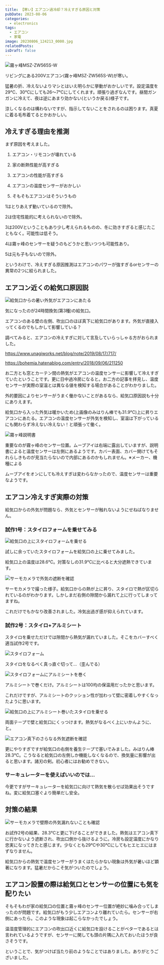 ```yaml
---
title: 【寒い】エアコン過冷却？冷えすぎる原因と対策
pubDate: 2023-08-06
categories:
  - electronics
tags:
  - エアコン
  - 家電
image: 20230806_124213_0000.jpg
relatedPosts: 
isDraft: false
---
```


![霧ヶ峰MSZ-ZW565S-W](PXL_20230714_023100043-01-1024x576.jpeg)

リビングにある200Vエアコン(霧ヶ峰MSZ-ZW565S-W)が寒い。

猛暑の折、冷えないよりマシとはいえ明らかに挙動がおかしいです。設定温度を29℃、30℃にしても26〜7℃にしてくれます。頑張り過ぎなんです。昼間ガンガンに冷えて、夜は逆にあまり効かない(というか戻る)様子です。

涼しくなるのは構わないですが、指示してないことをされるのは困ります。真夏に着る毛布着てるとかおかしい。

<!--more-->

## 冷えすぎる理由を推測

まず原因を考えました。

1. エアコン・リモコンが壊れている

3. 家の断熱性能が高すぎる

5. エアコンの性能が高すぎる

7. エアコンの温度センサーがおかしい

9. そもそもエアコンはそういうもの

1はとりあえず動いているので除外。

2は住宅性能的に考えられないので除外。

3は200Vということもあり少し考えられるものの、冬に効きすぎると感じたこともなく。可能性は低そう。

4は霧ヶ峰のセンサーを疑うのもどうかと思いつつも可能性あり。

5は元も子もないので除外。

というわけで、冷えすぎる原因推測はエアコンのパワーが強すぎるorセンサーの異常の2つに絞られました。

## エアコン近くの給気口原因説

![給気口からの暑い外気がエアコンにあたる](PXL_20230803_233641854-01-1024x576.jpeg)

気になったのが24時間換気(第3種)の給気口。

エアコンのある壁の左側、吹出口のほぼ真下に給気口があります。外気が直接入ってくるのでもしかして影響している？

調べてみると、エアコンの冷えすぎに対して言及していらっしゃる方がおられました。

https://www.unagiworks.net/blog/note/2019/08/17/717/

https://bohemia.hatenablog.com/entry/2018/09/06/211250

お二方とも窓とカーテン間の熱気がエアコンの温度センサーに影響して冷えすぎていたということです。更に日中過冷房になると。お二方の記事を拝見し、温度センサーが実際の室温とは異なる値を検知する場合があることがわかりました。

外的要因によりセンサーがうまく働かないことがあるなら、給気口原因説も十分にありえます。

給気口から入った外気は暖かいため(上画像のみはりん棒でも31.9℃)上に昇りエアコンにあたる。エアコンの温度センサーが外気を検知し、室温は下がっているにも関わらず冷えない冷えない！と頑張って働く。

![霧ヶ峰説明書](Screenshot_20230805-182908-300x106.png)

重要なのが霧ヶ峰のセンサー位置。ムーブアイは右端に露出していますが、説明書によると温度センサーは左側にあるようです。カバー表面、カバー開けてもそれらしきものが見当たらないので内部にあるのかもしれません。※メーカー、機種による

ムーブアイをオンにしても冷えすぎは変わらなかったので、温度センサーは重要なようです。

## エアコン冷えすぎ実際の対策

給気口からの外気が問題なら、外気とセンサーが触れないようにせねばなりません。

### 試作1号：スタイロフォームを乗せてみる

![給気口の上にスタイロフォームを乗せる](PXL_20230804_025053924-1024x576.jpg)

試しに余っていたスタイロフォームを給気口の上に乗せてみました。

給気口上の温度は28.6℃。対策なしの31.9℃に比べると大分遮熱できています。

![サーモカメラで外気の遮断を確認](FLIR_20230804_113628_5102-1024x576.jpg)

サーモカメラで撮った様子。給気口からの熱が上に昇り、スタイロで熱が区切られているのがわかります。しかしまだ右側の隙間から漏れて上に行ってしまってますね。

これだけでもかなり改善されました。冷気出過ぎ感が抑えられています。

### 試作2号：スタイロ+アルミシート

スタイロを乗せただけでは隙間から熱気が漏れていました。そこをカバーすべく適当試作2号です。

![スタイロフォーム](PXL_20230804_025509000-1024x576.jpg)

スタイロをなるべく真っ直ぐ切って…（歪んでる）

![スタイロフォームにアルミシートを巻く](PXL_20230804_025954088-1024x576.jpg)

アルミシートで巻くだけ。アルミシートは100均の保温用だったかと思います。

これだけですが、アルミシートのクッション性が加わって壁に密着しやすくなったように思います。

![給気口の上にアルミシート巻いたスタイロを乗せる](PXL_20230804_030220052-1024x576.jpg)

両面テープで壁と給気口にくっつけます。熱気がなるべく上にいかんように、と。

![エアコン真下のさらなる外気遮断を確認](PXL_20230804_045348066-1024x576.jpg)

更にやりすぎですが給気口の右側を養生テープで塞いでみました。みはりん棒28.3℃。こうなると給気口の左側しか機能しなくなるので、換気量に影響が出ると思います。諸刃の剣。初心者にはお勧めできない。

### サーキュレーターを使えばいいのでは…

今更ですがサーキュレーターを給気口に向けて熱気を散らせば効果出そうですね。変に給気口塞ぐより簡単だし安全。

## 対策の結果

![サーモカメラで壁際の外気漏れないことも確認](FLIR_20230806_010456_773-1024x575.jpg)

お試作2号の結果、28.3℃と更に下げることができました。熱気はエアコン真下に行かないよう遮断され、吹出口側から抜けるように。冷房も設定温度にかなり忠実になってきたと感じます。少なくとも29℃や30℃にしてもヒエヒエにはまずなりません。

給気口からの熱気で温度センサーがうまくはたらかない現象は外気が暑いほど顕著になります。猛暑だからこそ気がついたのでしょう。

## エアコン設置の際は給気口とセンサーの位置にも気を配りたい

そもそもわが家の給気口の位置と霧ヶ峰のセンサー位置が絶妙に噛み合ってしまったのが問題です。給気口がもう少しエアコンより離れていたら。センサーが右側にあったら。このような現象は起こらなかったでしょう。

温湿度管理的にエアコンの吹出口近くに給気口を設けることがベターであるとは言われているようですが、センサーに関しても頭の片隅に入れておいたほうが良さそうです。

ということで、気がつけば当たり前のようなことではありました。ありがとうございました。
